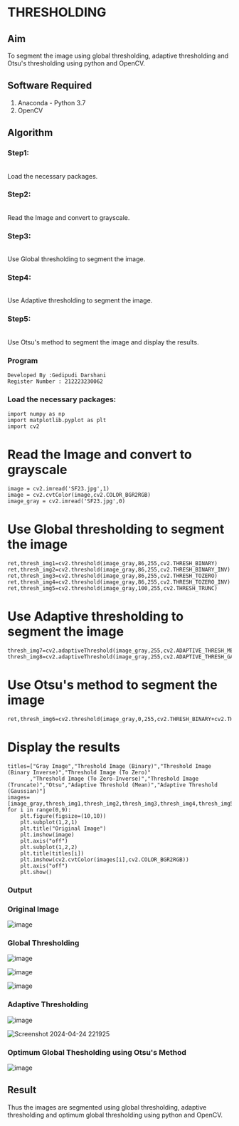 # THRESHOLDING
## Aim
To segment the image using global thresholding, adaptive thresholding and Otsu's thresholding using python and OpenCV.

## Software Required
1. Anaconda - Python 3.7
2. OpenCV

## Algorithm

### Step1:
<br>
Load the necessary packages.

### Step2:
<br>
Read the Image and convert to grayscale.

### Step3:
<br>
Use Global thresholding to segment the image.

### Step4:
<br>
Use Adaptive thresholding to segment the image.

### Step5:
<br>
Use Otsu's method to segment the image and display the results.

### Program
```
Developed By :Gedipudi Darshani
Register Number : 212223230062
```

### Load the necessary packages:
```PY
import numpy as np
import matplotlib.pyplot as plt
import cv2
```

# Read the Image and convert to grayscale
```PY
image = cv2.imread('SF23.jpg',1)
image = cv2.cvtColor(image,cv2.COLOR_BGR2RGB)
image_gray = cv2.imread('SF23.jpg',0)
```
# Use Global thresholding to segment the image
```PY
ret,thresh_img1=cv2.threshold(image_gray,86,255,cv2.THRESH_BINARY)
ret,thresh_img2=cv2.threshold(image_gray,86,255,cv2.THRESH_BINARY_INV)
ret,thresh_img3=cv2.threshold(image_gray,86,255,cv2.THRESH_TOZERO)
ret,thresh_img4=cv2.threshold(image_gray,86,255,cv2.THRESH_TOZERO_INV)
ret,thresh_img5=cv2.threshold(image_gray,100,255,cv2.THRESH_TRUNC)
```
# Use Adaptive thresholding to segment the image
```PY
thresh_img7=cv2.adaptiveThreshold(image_gray,255,cv2.ADAPTIVE_THRESH_MEAN_C,cv2.THRESH_BINARY,11,2)
thresh_img8=cv2.adaptiveThreshold(image_gray,255,cv2.ADAPTIVE_THRESH_GAUSSIAN_C,cv2.THRESH_BINARY,11,2)
```
# Use Otsu's method to segment the image 
```PY
ret,thresh_img6=cv2.threshold(image_gray,0,255,cv2.THRESH_BINARY+cv2.THRESH_OTSU)
```
# Display the results
```PY
titles=["Gray Image","Threshold Image (Binary)","Threshold Image (Binary Inverse)","Threshold Image (To Zero)"
       ,"Threshold Image (To Zero-Inverse)","Threshold Image (Truncate)","Otsu","Adaptive Threshold (Mean)","Adaptive Threshold (Gaussian)"]
images=[image_gray,thresh_img1,thresh_img2,thresh_img3,thresh_img4,thresh_img5,thresh_img6,thresh_img7,thresh_img8]
for i in range(0,9):
    plt.figure(figsize=(10,10))
    plt.subplot(1,2,1)
    plt.title("Original Image")
    plt.imshow(image)
    plt.axis("off")
    plt.subplot(1,2,2)
    plt.title(titles[i])
    plt.imshow(cv2.cvtColor(images[i],cv2.COLOR_BGR2RGB))
    plt.axis("off")
    plt.show()
```
### Output

### Original Image
![image](https://github.com/YendluriChandana/Thresholdingg/assets/139842204/ae80d9eb-df61-4fa4-8bdc-0dcbf28da282)


### Global Thresholding
![image](https://github.com/YendluriChandana/Thresholdingg/assets/139842204/30a14f02-ae83-4977-bb3b-0f7f06657c2c)

![image](https://github.com/YendluriChandana/Thresholdingg/assets/139842204/3dcc1830-d486-4507-9eb5-ed265adc33f0)


![image](https://github.com/YendluriChandana/Thresholdingg/assets/139842204/bb88db1d-e0fe-4d3b-9570-a4b7fae493ab)



### Adaptive Thresholding
![image](https://github.com/YendluriChandana/Thresholdingg/assets/139842204/4e2939ad-05b6-4367-96f0-8b580466e6fc)


![Screenshot 2024-04-24 221925](https://github.com/YendluriChandana/Thresholdingg/assets/139842204/7205ffe0-3c11-4792-8391-465c57996839)


### Optimum Global Thesholding using Otsu's Method

![image](https://github.com/YendluriChandana/Thresholdingg/assets/139842204/38093a05-2ca4-45f6-932b-04e8179229fd)



## Result
Thus the images are segmented using global thresholding, adaptive thresholding and optimum global thresholding using python and OpenCV.

